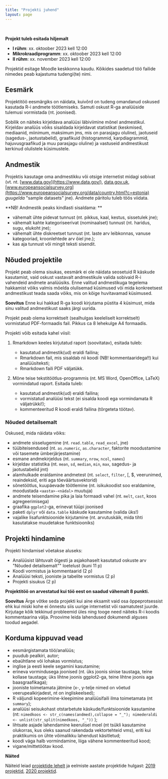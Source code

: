 ```yaml
---
title: "Projekti juhend"
layout: page
---
```


<br/>

**Projekt tuleb esitada hiljemalt**

- **I rühm**:   xx. oktoober 2023 kell 12:00
- **Mikrokraadiprogramm**:   xx. oktoober 2023 kell 12:00
- **II rühm**:  xx. november 2023 kell 12:00

Projektid esitage Moodle keskkonna kaudu. Kõikides saadetud töö failide nimedes peab kajastuma tudengi(te) nimi.


## Eesmärk

Projektitöö eesmärgiks on näidata, kuivõrd on tudeng omandanud oskused kasutada R-i andmete töötlemiseks. Samuti oskust R-ga analüüside tulemusi vormistada (nt. joonised).

Sobilik on näiteks kirjeldava analüüsi läbiviimine mõnel andmestikul. Kirjeldav analüüs võiks sisaldada kirjeldavat statistikat (keskmised, mediaanid, miinimum, maksimum jms, mis on parasjagu oluline), jaotuseid (sagedus-, jaotustabelid), graafikuid (histogrammid, karpdiagrammid, hajuvusgraafikud ja muu parasjagu oluline) ja vastuseid andmestikust kerkinud olulistele küsimustele.


## Andmestik

Projektis kasutage oma andmestikku või otsige internetist midagi sobivat (vt. nt. [www.data.gov](https://www.data.gov/), [data.gov.uk](https://data.gov.uk/), [www.europeansocialsurvey.org](https://www.europeansocialsurvey.org/data/country.html?c=estonia) *guugelda* "sample datasets" jne). Andmete päritolu tuleb töös viidata.

**NB! Andmestik peaks kindlasti sisaldama: **

* vähemalt ühte pidevat tunnust (nt. pikkus, kaal, kestus, sissetulek jne);
*	vähemalt kahte kategoriseerivat (nominaalset) tunnust (nt. haridus, sugu, elukoht jne); 
*	vähemalt ühte diskreetset tunnust (nt. laste arv leibkonnas, vanuse kategooriad, kroonlehtede arv õiel jne.);
*	kas aja tunnust või mingit teksti sisendit. 


## Nõuded projektile

Projekt peab olema sisukas, eesmärk ei ole näidata seosetuid R käskude kasutamist, vaid oskust vastavalt andmestikule valida sobivaid R-i vahendeid andmete analüüsiks. Enne valitud andmestikuga tegelema hakkamist võiks valmis mõelda olulisemad küsimused või mida konkreetsest andmestikust teada saada võiks, mis on kõige huvitavamad küsimused.

**Soovitus** Enne kui hakkad R-ga koodi kirjutama püstita 4 küsimust, mida sinu valitud andmestikust saaks järgi uurida.

Projekt peab olema korrektselt (sealhulgas keeleliselt korrektselt) vormistatud PDF-formaadis fail. Pikkus ca 8 lehekulge A4 formaadis. 


Projekti võib esitada kahel viisil:

1. Rmarkdown keeles kirjutatud raport (soovitatav), esitada tuleb:

    * kasutatud andmestik(ud) eraldi failina;
    * Rmarkdown fail, mis sisaldab nii koodi (NB! kommentaaridega!!) kui analüüsiteksti;
    * Rmarkdown faili PDF väljatükk.


1. Mõne teise tekstitöötlus-programmis (nt. MS Word, OpenOffice, LaTeX) vormindatud raport. Esitada tuleb:

    * kasutatud andmestik(ud) eraldi failina;
    * vormistatud analüüsi tekst (ei sisalda koodi ega vormindamata R väljatrükki!);
    * kommenteeritud R koodi eraldi failina (tõrgeteta töötav).



### Nõuded detailsemalt


Oskused, mida näidata võiks:

* andmete sisselugemine (nt. `read.table`, `read_excel`, jne)
* tüübiteisendused (nt. `as.numeric`, `as.character`, faktorite moodustamine või tasemete ümberjärjestamine)
* esmane andmekirjeldus (nt. `summary`, `nrow`, `ncol`, `names`)
* kirjeldav statistika (nt. `mean`, `sd`, `median`, `min`, `max`, sagedus- ja jaotustabelid jmt)
* alamhulkade eraldamine andmetest (nt. `select`, `filter`, [, $, veerunimed, reaindeksid, eriti aga tõeväärtusvektorid)
* sõnetöötlus, kuupäevade töötlemine (nt. isikukoodist soo eraldamine, moodustada `<aasta>-<nädal>` muutuja)
* andmete teisendamine pika ja laia formaadi vahel (nt. `melt`, `cast`, koos agregeerimisega)
* graafika `ggplot2`-ga, erinevat tüüpi joonised
* paketi `dplyr` või `data.table` käskude kasutamine (valida üks!)
* vajalike lisafunktsioonide kirjutamine (nt. arvutuskäik, mida tihti kasutatakse muudetakse funktsiooniks)


## Projekti hindamine

Projekti hindamisel võetakse aluseks:

* Analüüsist lähtuvalt õigesti ja asjakohaselt kasutatud oskuste arv "Nõuded detailsemalt"" loetelust (kuni 11 p)
* Koodi vormistus ja kommentaarid (2 p)
* Analüüsi teksti, jooniste ja tabelite vormistus (2 p)
* Projekti sisukus (2 p)



**Projektitöö on arvestatud kui töö eest on saadud vähemalt 8 punkti.**

**Soovitus** Ärge võtke seda projekti kui aine eksamit vaid osa õppeprotsessist ehk kui miski kohe ei õnnestu siis uurige internetist või raamatutest juurde. Kirjutage kõik tekkinud probleemid üles ning tooge need näiteks R-i koodis kommentaarina välja. Proovime leida lahendused dokumendi alguses toodud aegadel.


## Korduma kippuvad vead

* eesmärgistamata töö/analüüs; 
* puudub pealkiri, autor;
* ebaühtlane või lohakas vormistus;
* inglise ja eesti keele segamini kasutamine;
* erineva vormindusega joonised (nt. üks joonis sinise taustaga, teine kollase taustaga; üks lihtne joonis ggplot2-ga, teine lihtne joonis aga baasgraafikaga);
* jooniste toimetamata jätmine (x-, y-telje nimed on võetud veerupealkirjadest, nt on ingliskeelsed);
* R väljundi kopeerimine-kleepimine analüüsifaili ilma toimetamata (nt `summary`);
* analüüsi seisukohast otstarbetute käskude/funktsioonide kasutamine (nt: `nimedkoos <- str_c(names(andmed),collapse = "_"); nimederaldi <- unlist(str_split(nimedkoos, "_"))` );
* lihtsate asjade lahendamine keerulisel moel (nt tsükli kasutamine olukorras, kus oleks saanud rakendada vektortehteid vms), eriti kui praktikumis on ühte võimalikku lahendust käsitletud;
* koodi väga halb vormindamine, liiga vähene kommenteeritud kood;
* vigane/mittetöötav kood.


**Näited**

Näiteid leiad [projektide lehelt](projektid) ja eelmiste aastate projektide hulgast: [2019 projektid](https://rkursus.github.io/sygis2019/projektid), [2020 projektid](https://rkursus.github.io/2020/projektid).

